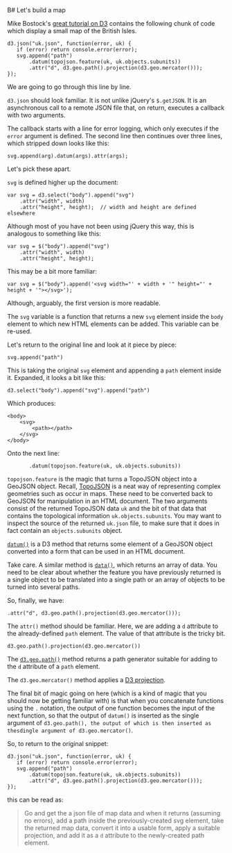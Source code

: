 B# Let's build a map

Mike Bostock's [great tutorial on D3](http://bost.ocks.org/mike/map/) contains the following chunk of code which display a small map of the British Isles.

    d3.json("uk.json", function(error, uk) {
       if (error) return console.error(error);
       svg.append("path")
           .datum(topojson.feature(uk, uk.objects.subunits))
           .attr("d", d3.geo.path().projection(d3.geo.mercator())); 
    });

We are going to go through this line by line.

`d3.json` should look familiar. It is not unlike jQuery's `$.getJSON`. It is an asynchronous call to a remote JSON file that, on return, executes a callback with two arguments. 

The callback starts with a line for error logging, which only executes if the `error` argument is defined. The second line then continues over three lines, which stripped down looks like this:

    svg.append(arg).datum(args).attr(args);

Let's pick these apart.

`svg` is defined higher up the document:

    var svg = d3.select("body").append("svg")
        .attr("width", width)     
        .attr("height", height);  // width and height are defined elsewhere

Although most of you have not been using jQuery this way, this is analogous to something like this:

    var svg = $("body").append("svg")
        .attr("width", width)     
        .attr("height", height);

This may be a bit more familiar:

    var svg = $("body").append('<svg width="' + width + '" height="' + height + '"></svg>');

Although, arguably, the first version is more readable.

The `svg` variable is a function that returns a new `svg` element inside the `body` element to which new HTML elements can be added. This variable can be re-used. 

Let's return to the original line and look at it piece by piece:

    svg.append("path")

This is taking the original `svg` element and appending a `path` element inside it. Expanded, it looks a bit like this:

    d3.select("body").append("svg").append("path")

Which produces:

    <body>
        <svg>
            <path></path>
        </svg>
    </body>

Onto the next line:

           .datum(topojson.feature(uk, uk.objects.subunits))

`topojson.feature` is the magic that turns a TopoJSON object into a GeoJSON object. Recall, [TopoJSON](https://github.com/mbostock/topojson/wiki) is a neat way of representing complex geometries such as occur in maps. These need to be converted back to GeoJSON for manipulation in an HTML document. The two arguments consist of the returned TopoJSON data `uk` and the bit of that data that contains the topological information `uk.objects.subunits`. You may want to inspect the source of the returned `uk.json` file, to make sure that it does in fact contain an `objects.subunits` object.

[`datum()`](https://github.com/mbostock/d3/wiki/Selections#datum) is a D3 method that returns some element of a GeoJSON object converted into a form that can be used in an HTML document.

Take care. A similar method is [`data()`](https://github.com/mbostock/d3/wiki/Selections#data), which returns an array of data. You need to be clear about whether the feature you have previously returned is a single object to be translated into a single path or an array of objects to be turned into several paths.

So, finally, we have:

    .attr("d", d3.geo.path().projection(d3.geo.mercator()));

The `attr()` method should be familiar. Here, we are adding a `d` attribute to the already-defined `path` element. The value of that attribute is the tricky bit. 

    d3.geo.path().projection(d3.geo.mercator())

The [`d3.geo.path()`](https://github.com/mbostock/d3/wiki/Geo-Paths) method returns a path generator suitable for adding to the `d` attribute of a `path` element. 

The `d3.geo.mercator()` method applies a [D3 projection](https://github.com/mbostock/d3/wiki/Geo-Projections).

The final bit of magic going on here (which is a kind of magic that you should now be getting familiar with) is that when you concatenate functions using the `.` notation, the output of one function becomes the input of the next function, so that the output of `datum()` is inserted as the single argument of `d3.geo.path(), the output of which is then inserted as thesdingle argument of d3.geo.mercator()`.

So, to return to the original snippet:

    d3.json("uk.json", function(error, uk) {
       if (error) return console.error(error);
       svg.append("path")
           .datum(topojson.feature(uk, uk.objects.subunits))
           .attr("d", d3.geo.path().projection(d3.geo.mercator())); 
    });

this can be read as:

> Go and get the a json file of map data and when it returns (assuming no errors), add a path inside the previously-created svg element, take the returned map data, convert it into a usable form, apply a suitable projection, and add it as a `d` attribute to the newly-created path element.

